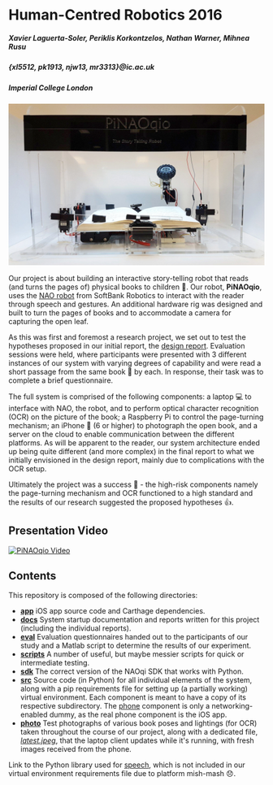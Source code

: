 # Human-Centred Robotics 2016

##### Xavier Laguerta-Soler, Periklis Korkontzelos, Nathan Warner, Mihnea Rusu
##### {xl5512, pk1913, njw13, mr3313}@ic.ac.uk
##### *Imperial College London*

![PiNAOqio Page Turner](photo/project/page-turner.jpg)

Our project is about building an interactive story-telling robot that reads (and turns the pages of) physical books to children :baby:. Our robot, **PiNAOqio**, uses the [NAO robot](https://www.ald.softbankrobotics.com/en/cool-robots/nao) from SoftBank Robotics to interact with the reader through speech and gestures. An additional hardware rig was designed and built to turn the pages of books and to accommodate a camera for capturing the open leaf. 

As this was first and foremost a research project, we set out to test the hypotheses proposed in our initial report, the [design report](docs/reports/design-report.pdf). Evaluation sessions were held, where participants were presented with 3 different instances of our system with varying degrees of capability and were read a short passage from the same book :book: by each. In response, their task was to complete a brief questionnaire.

The full system is comprised of the following components: a laptop :computer: to interface with NAO, the robot, and to perform optical character recognition (OCR) on the picture of the book; a Raspberry Pi to control the page-turning mechanism; an iPhone :iphone: (6 or higher) to photograph the open book, and a server on the cloud to enable communication between the different platforms. As will be apparent to the reader, our system architecture ended up being quite different (and more complex) in the final report to what we initially envisioned in the design report, mainly due to complications with the OCR setup.

Ultimately the project was a success :clap: - the high-risk components namely the page-turning mechanism and OCR functioned to a high standard and the results of our research suggested the proposed hypotheses :+1:.

## Presentation Video
[![PiNAOqio Video](https://img.youtube.com/vi/8CyoGCQ_uKY/0.jpg)](https://www.youtube.com/watch?v=8CyoGCQ_uKY)

## Contents

This repository is composed of the following directories:
  - **[app](app)** iOS app source code and Carthage dependencies.
  - **[docs](docs)** System startup documentation and reports written for this project (including the individual reports).
  - **[eval](eval)** Evaluation questionnaires handed out to the participants of our study and a Matlab script to determine the results of our experiment.
  - **[scripts](scripts)** A number of useful, but maybe messier scripts for quick or intermediate testing.
  - **[sdk](sdk)** The correct version of the NAOqi SDK that works with Python.
  - **[src](src)** Source code (in Python) for all individual elements of the system, along with a pip requirements file for setting up (a partially working) virtual environment. Each component is meant to have a copy of its respective subdirectory. The [phone](src/phone) component is only a networking-enabled dummy, as the real phone component is the iOS app.
  - **[photo](photo)** Test photographs of various book poses and lightings (for OCR) taken throughout the course of our project, along with a dedicated file, *[latest.jpeg](photo/latest.jpeg)*, that the laptop client updates while it's running, with fresh images received from the phone.

Link to the Python library used for [speech](https://pypi.python.org/pypi/SpeechRecognition/), which is not included in our virtual environment requirements file due to platform mish-mash :disappointed:.

